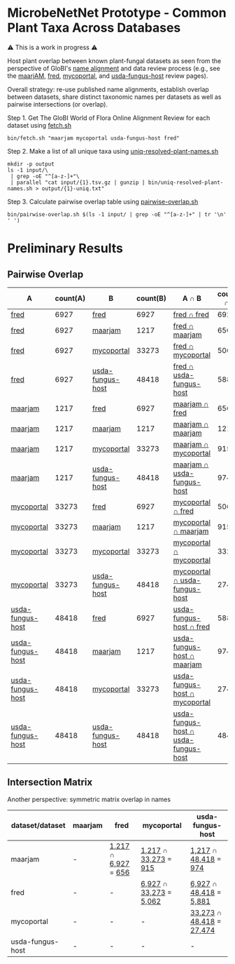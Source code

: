 # MicrobeNetNet Prototype - Common Plant Taxa Across Databases 

:warning: This is a work in progress :warning:

Host plant overlap between known plant-fungal datasets as seen from the perspective of GloBI's [name alignment](https://big-bee-network.github.io/name-alignment-workshop/) and data review process (e.g., see the [maarjAM](https://depot.globalbioticinteractions.org/reviews/globalbioticinteractions/maarjam), [fred](https://depot.globalbioticinteractions.org/reviews/globalbioticinteractions/fred), [mycoportal](https://depot.globalbioticinteractions.org/reviews/globalbioticinteractions/mycoportal), and [usda-fungus-host](https://depot.globalbioticinteractions.org/reviews/globalbioticinteractions/usda-fungus-host) review pages).  

Overall strategy: re-use published name alignments, establish overlap between datasets, share distinct taxonomic names per datasets as well as pairwise intersections (or overlap). 


Step 1. Get The GloBI World of Flora Online Alignment Review for each dataset using [fetch.sh](bin/fetch.sh)
```
bin/fetch.sh "maarjam mycoportal usda-fungus-host fred"
```

Step 2. Make a list of all unique taxa using [uniq-resolved-plant-names.sh](bin/uniq-resolved-plant-names.sh)
```
mkdir -p output
ls -1 input/\
 | grep -oE "^[a-z-]+"\
 | parallel "cat input/{1}.tsv.gz | gunzip | bin/uniq-resolved-plant-names.sh > output/{1}-uniq.txt" 
```

Step 3. Calculate pairwise overlap table using [pairwise-overlap.sh](bin/pairwise-overlap.sh)

```
bin/pairwise-overlap.sh $(ls -1 input/ | grep -oE "^[a-z-]+" | tr '\n' ' ')
```

# Preliminary Results


## Pairwise Overlap

A | count(A) | B | count(B) | A ∩ B | count(A ∩ B)
--- | --- | --- | --- | --- | ---
[fred](output/fred-uniq.txt) | 6927 | [fred](output/fred-uniq.txt) | 6927 | [fred ∩ fred](output/fred-intersect-fred.txt) | 6927
[fred](output/fred-uniq.txt) | 6927 | [maarjam](output/maarjam-uniq.txt) | 1217 | [fred ∩ maarjam](output/fred-intersect-maarjam.txt) | 656
[fred](output/fred-uniq.txt) | 6927 | [mycoportal](output/mycoportal-uniq.txt) | 33273 | [fred ∩ mycoportal](output/fred-intersect-mycoportal.txt) | 5062
[fred](output/fred-uniq.txt) | 6927 | [usda-fungus-host](output/usda-fungus-host-uniq.txt) | 48418 | [fred ∩ usda-fungus-host](output/fred-intersect-usda-fungus-host.txt) | 5881
[maarjam](output/maarjam-uniq.txt) | 1217 | [fred](output/fred-uniq.txt) | 6927 | [maarjam ∩ fred](output/maarjam-intersect-fred.txt) | 656
[maarjam](output/maarjam-uniq.txt) | 1217 | [maarjam](output/maarjam-uniq.txt) | 1217 | [maarjam ∩ maarjam](output/maarjam-intersect-maarjam.txt) | 1217
[maarjam](output/maarjam-uniq.txt) | 1217 | [mycoportal](output/mycoportal-uniq.txt) | 33273 | [maarjam ∩ mycoportal](output/maarjam-intersect-mycoportal.txt) | 915
[maarjam](output/maarjam-uniq.txt) | 1217 | [usda-fungus-host](output/usda-fungus-host-uniq.txt) | 48418 | [maarjam ∩ usda-fungus-host](output/maarjam-intersect-usda-fungus-host.txt) | 974
[mycoportal](output/mycoportal-uniq.txt) | 33273 | [fred](output/fred-uniq.txt) | 6927 | [mycoportal ∩ fred](output/mycoportal-intersect-fred.txt) | 5062
[mycoportal](output/mycoportal-uniq.txt) | 33273 | [maarjam](output/maarjam-uniq.txt) | 1217 | [mycoportal ∩ maarjam](output/mycoportal-intersect-maarjam.txt) | 915
[mycoportal](output/mycoportal-uniq.txt) | 33273 | [mycoportal](output/mycoportal-uniq.txt) | 33273 | [mycoportal ∩ mycoportal](output/mycoportal-intersect-mycoportal.txt) | 33273
[mycoportal](output/mycoportal-uniq.txt) | 33273 | [usda-fungus-host](output/usda-fungus-host-uniq.txt) | 48418 | [mycoportal ∩ usda-fungus-host](output/mycoportal-intersect-usda-fungus-host.txt) | 27474
[usda-fungus-host](output/usda-fungus-host-uniq.txt) | 48418 | [fred](output/fred-uniq.txt) | 6927 | [usda-fungus-host ∩ fred](output/usda-fungus-host-intersect-fred.txt) | 5881
[usda-fungus-host](output/usda-fungus-host-uniq.txt) | 48418 | [maarjam](output/maarjam-uniq.txt) | 1217 | [usda-fungus-host ∩ maarjam](output/usda-fungus-host-intersect-maarjam.txt) | 974
[usda-fungus-host](output/usda-fungus-host-uniq.txt) | 48418 | [mycoportal](output/mycoportal-uniq.txt) | 33273 | [usda-fungus-host ∩ mycoportal](output/usda-fungus-host-intersect-mycoportal.txt) | 27474
[usda-fungus-host](output/usda-fungus-host-uniq.txt) | 48418 | [usda-fungus-host](output/usda-fungus-host-uniq.txt) | 48418 | [usda-fungus-host ∩ usda-fungus-host](output/usda-fungus-host-intersect-usda-fungus-host.txt) | 48418


## Intersection Matrix

Another perspective: symmetric matrix overlap in names 

dataset/dataset | maarjam | fred | mycoportal | usda-fungus-host
--- | --- | --- | --- | ---
maarjam | - | [1,217](output/maarjam-uniq.txt) ∩ [6,927](output/fred-uniq.txt) = [656](output/maarjam-intersect-fred.txt) | [1,217](output/maarjam-uniq.txt) ∩ [33,273](output/mycoportal-uniq.txt) = [915](output/maarjam-intersect-mycoportal.txt) | [1,217](output/maarjam-uniq.txt) ∩ [48,418](output/usda-fungus-host-uniq.txt) = [974](output/maarjam-intersect-usda-fungus-host.txt)
fred | - | - | [6,927](output/fred-uniq.txt) ∩ [33,273](output/mycoportal-uniq.txt) = [5,062](output/fred-intersect-mycoportal.txt) | [6,927](output/fred-uniq.txt) ∩ [48,418](output/usda-fungus-host-uniq.txt) = [5,881](output/fred-intersect-usda-fungus-host.txt)
mycoportal | - | - | - | [33,273](output/mycoportal-uniq.txt) ∩ [48,418](output/usda-fungus-host-uniq.txt) = [27,474](output/mycoportal-intersect-usda-fungus-host.txt)
usda-fungus-host | - | - | - | -

